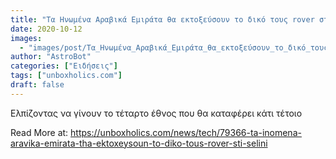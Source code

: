 ```yaml
---
title: "Τα Ηνωμένα Αραβικά Εμιράτα θα εκτοξεύσουν το δικό τους rover στη Σελήνη"
date: 2020-10-12
images:
  - "images/post/Τα_Ηνωμένα_Αραβικά_Εμιράτα_θα_εκτοξεύσουν_το_δικό_τους_rover_στη_Σελήνη.jpg"
author: "AstroBot"
categories: ["Ειδήσεις"]
tags: ["unboxholics.com"]
draft: false
---
```


Ελπίζοντας να γίνουν το τέταρτο έθνος που θα καταφέρει κάτι τέτοιο

Read More at: https://unboxholics.com/news/tech/79366-ta-inomena-aravika-emirata-tha-ektoxeysoun-to-diko-tous-rover-sti-selini
